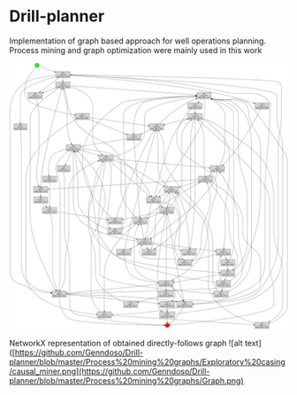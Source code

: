 # Drill-planner

Implementation of graph based approach for well operations planning. Process mining and graph optimization were mainly used in this work

![alt text](https://github.com/Genndoso/Drill-planner/blob/master/Process%20mining%20graphs/Exploratory%20casing/causal_miner.png)

NetworkX representation of obtained directly-follows graph
![alt text]([https://github.com/Genndoso/Drill-planner/blob/master/Process%20mining%20graphs/Exploratory%20casing/causal_miner.png](https://github.com/Genndoso/Drill-planner/blob/master/Process%20mining%20graphs/Graph.png)
